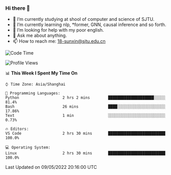 ### Hi there 👋

<!--
**sunxin000/sunxin000** is a ✨ _special_ ✨ repository because its `README.md` (this file) appears on your GitHub profile.

Here are some ideas to get you started:

- 🔭 I’m currently working on ...
- 🌱 I’m currently learning ...
- 👯 I’m looking to collaborate on ...
- 🤔 I’m looking for help with ...
- 💬 Ask me about ...
- 📫 How to reach me: ...
- 😄 Pronouns: ...
- ⚡ Fun fact: ...
-->
- 🏫 I’m currently studying at shool of computer and science of SJTU.
- 🌱 I’m currently learning nlp, \*former, GNN, causal inference and so forth.
- 🤔 I’m looking for help with my poor english.
- 💬 Ask me about anything.
- 📫 How to reach me: 18-sunxin@sjtu.edu.cn
<!--START_SECTION:waka-->
![Code Time](http://img.shields.io/badge/Code%20Time-185%20hrs%2049%20mins-blue)

![Profile Views](http://img.shields.io/badge/Profile%20Views-3-blue)

📊 **This Week I Spent My Time On** 

```text
⌚︎ Time Zone: Asia/Shanghai

💬 Programming Languages: 
Python                   2 hrs 2 mins        ████████████████████░░░░░   81.4% 
Bash                     26 mins             ████░░░░░░░░░░░░░░░░░░░░░   17.86% 
Text                     1 min               ░░░░░░░░░░░░░░░░░░░░░░░░░   0.73%

🔥 Editors: 
VS Code                  2 hrs 30 mins       █████████████████████████   100.0%

💻 Operating System: 
Linux                    2 hrs 30 mins       █████████████████████████   100.0%

```


 Last Updated on 09/05/2022 20:16:00 UTC
<!--END_SECTION:waka-->
